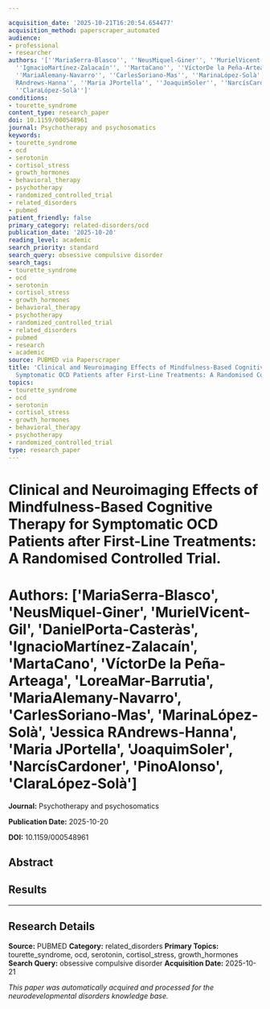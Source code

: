 ```yaml
---

acquisition_date: '2025-10-21T16:20:54.654477'
acquisition_method: paperscraper_automated
audience:
- professional
- researcher
authors: '[''MariaSerra-Blasco'', ''NeusMiquel-Giner'', ''MurielVicent-Gil'', ''DanielPorta-Casteràs'',
  ''IgnacioMartínez-Zalacaín'', ''MartaCano'', ''VíctorDe la Peña-Arteaga'', ''LoreaMar-Barrutia'',
  ''MariaAlemany-Navarro'', ''CarlesSoriano-Mas'', ''MarinaLópez-Solà'', ''Jessica
  RAndrews-Hanna'', ''Maria JPortella'', ''JoaquimSoler'', ''NarcísCardoner'', ''PinoAlonso'',
  ''ClaraLópez-Solà'']'
conditions:
- tourette_syndrome
content_type: research_paper
doi: 10.1159/000548961
journal: Psychotherapy and psychosomatics
keywords:
- tourette_syndrome
- ocd
- serotonin
- cortisol_stress
- growth_hormones
- behavioral_therapy
- psychotherapy
- randomized_controlled_trial
- related_disorders
- pubmed
patient_friendly: false
primary_category: related-disorders/ocd
publication_date: '2025-10-20'
reading_level: academic
search_priority: standard
search_query: obsessive compulsive disorder
search_tags:
- tourette_syndrome
- ocd
- serotonin
- cortisol_stress
- growth_hormones
- behavioral_therapy
- psychotherapy
- randomized_controlled_trial
- related_disorders
- pubmed
- research
- academic
source: PUBMED via Paperscraper
title: 'Clinical and Neuroimaging Effects of Mindfulness-Based Cognitive Therapy for
  Symptomatic OCD Patients after First-Line Treatments: A Randomised Controlled Trial.'
topics:
- tourette_syndrome
- ocd
- serotonin
- cortisol_stress
- growth_hormones
- behavioral_therapy
- psychotherapy
- randomized_controlled_trial
type: research_paper
---
```




# Clinical and Neuroimaging Effects of Mindfulness-Based Cognitive Therapy for Symptomatic OCD Patients after First-Line Treatments: A Randomised Controlled Trial.

# **Authors:** ['MariaSerra-Blasco', 'NeusMiquel-Giner', 'MurielVicent-Gil', 'DanielPorta-Casteràs', 'IgnacioMartínez-Zalacaín', 'MartaCano', 'VíctorDe la Peña-Arteaga', 'LoreaMar-Barrutia', 'MariaAlemany-Navarro', 'CarlesSoriano-Mas', 'MarinaLópez-Solà', 'Jessica RAndrews-Hanna', 'Maria JPortella', 'JoaquimSoler', 'NarcísCardoner', 'PinoAlonso', 'ClaraLópez-Solà']

**Journal:** Psychotherapy and psychosomatics

**Publication Date:** 2025-10-20

**DOI:** 10.1159/000548961

## Abstract

## Results

---

## Research Details

**Source:** PUBMED
**Category:** related_disorders
**Primary Topics:** tourette_syndrome, ocd, serotonin, cortisol_stress, growth_hormones
**Search Query:** obsessive compulsive disorder
**Acquisition Date:** 2025-10-21

*This paper was automatically acquired and processed for the neurodevelopmental disorders knowledge base.*
